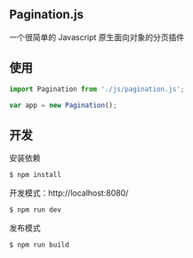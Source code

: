 ## Pagination.js

一个很简单的 Javascript 原生面向对象的分页插件

## 使用

```js
import Pagination from './js/pagination.js';

var app = new Pagination();
```

## 开发

安装依赖

```sh
$ npm install
```

开发模式：http://localhost:8080/

```sh
$ npm run dev
```

发布模式

```sh
$ npm run build
```

